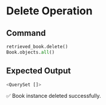 # Delete Operation

## Command
```python
retrieved_book.delete()
Book.objects.all()
```

## Expected Output
```python
<QuerySet []>
```

✅ Book instance deleted successfully.

